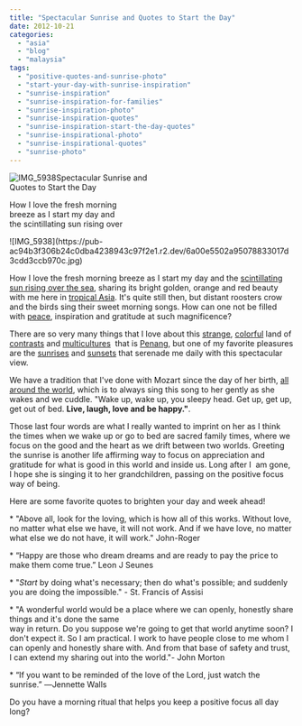 ```yaml
---
title: "Spectacular Sunrise and Quotes to Start the Day"
date: 2012-10-21
categories: 
  - "asia"
  - "blog"
  - "malaysia"
tags: 
  - "positive-quotes-and-sunrise-photo"
  - "start-your-day-with-sunrise-inspiration"
  - "sunrise-inspiration"
  - "sunrise-inspiration-for-families"
  - "sunrise-inspiration-photo"
  - "sunrise-inspiration-quotes"
  - "sunrise-inspiration-start-the-day-quotes"
  - "sunrise-inspirational-photo"
  - "sunrise-inspirational-quotes"
  - "sunrise-photo"
---
```


![IMG_5938](https://pub-ac94b3f306b24c0dba4238943c97f2e1.r2.dev/6a00e5502a95078833017d3cdd3bb4970c.jpg)Spectacular Sunrise and  
Quotes to Start the Day  
  
How I love the fresh morning  
breeze as I start my day and  
the scintillating sun rising over

<!--more--> ![IMG_5938](https://pub-ac94b3f306b24c0dba4238943c97f2e1.r2.dev/6a00e5502a95078833017d3cdd3ccb970c.jpg)  
  
How I love the fresh morning breeze as I start my day and the [scintillating sun rising over the sea](http://soultravelers3new.local/2012/10/sunday-sunrise-photo-and-inspiring-quote.html "sunrise , sea, clouds and mountains"), sharing its bright golden, orange and red beauty with me here in [tropical Asia](http://soultravelers3new.local/2011/04/saying-goodbye-to-tropical-asia-penang.html "wintering in tropical Asia"). It's quite still then, but distant roosters crow and the birds sing their sweet morning songs. How can one not be filled with [peace](http://soultravelers3new.local/2012/10/world-peace-love-and-happiness.html "peace quotes and inspiration"), inspiration and gratitude at such magnificence?  
  
There are so very many things that I love about this [strange](http://soultravelers3new.local/2012/08/weird-asia.html "strange asia"), [colorful](http://soultravelers3new.local/2012/08/exploring-colorful-asia.html "colorful Asia") land of [contrasts](http://soultravelers3new.local/2012/08/weird-asia.html "living in Asia contrasts") and [multicultures](http://soultravelers3new.local/2012/04/the-beauty-of-traditional-chinese-culture.html "multicultural Malaysia")  that is [Penang](http://soultravelers3new.local/2011/01/tropical-winter-home-in-penang-malaysia-location-indenpendent-digital-nomad-long-term-travel-tips-.html "Penang travel"), but one of my favorite pleasures are the [sunrises](http://soultravelers3new.local/2012/09/beautiful-dawn-photo-and-inspiring-quote.html "sunrise photo and inspiring quote") and [sunsets](http://soultravelers3new.local/2012/05/awesome-sunset.html "beautiful sunset photo") that serenade me daily with this spectacular view.  
  
We have a tradition that I've done with Mozart since the day of her birth, [all around the world](http://soultravelers3new.local/2010/04/around-the-world-family-travel-soultravelers3-digital-nomad-global-international-family-travel.html "around the world family travel"), which is to always sing this song to her gently as she wakes and we cuddle. "Wake up, wake up, you sleepy head. Get up, get up, get out of bed. **Live, laugh, love and be happy."**.  
  
Those last four words are what I really wanted to imprint on her as I think the times when we wake up or go to bed are sacred family times, where we focus on the good and the heart as we drift between two worlds. Greeting the sunrise is another life affirming way to focus on appreciation and gratitude for what is good in this world and inside us. Long after I  am gone, I hope she is singing it to her grandchildren, passing on the positive focus way of being.  
  
Here are some favorite quotes to brighten your day and week ahead!  
  
  
\* "Above all, look for the loving, which is how all of this works. Without love, no matter what else we have, it will not work. And if we have love, no matter what else we do not have, it will work." John-Roger  
  
\* “Happy are those who dream dreams and are ready to pay the price to make them come true.” Leon J Seunes  
  
\* "_Start_ by doing what's necessary; then do what's possible; and suddenly you are doing the impossible." - St. Francis of Assisi  
  
\* "A wonderful world would be a place where we can openly, honestly share things and it's done the same  
way in return. Do you suppose we're going to get that world anytime soon? I don't expect it. So I am practical. I work to have people close to me whom I can openly and honestly share with. And from that base of safety and trust, I can extend my sharing out into the world."- John Morton  
  
\* “If you want to be reminded of the love of the Lord, just watch the sunrise.” ―Jennette Walls  
  
  
Do you have a morning ritual that helps you keep a positive focus all day long?
